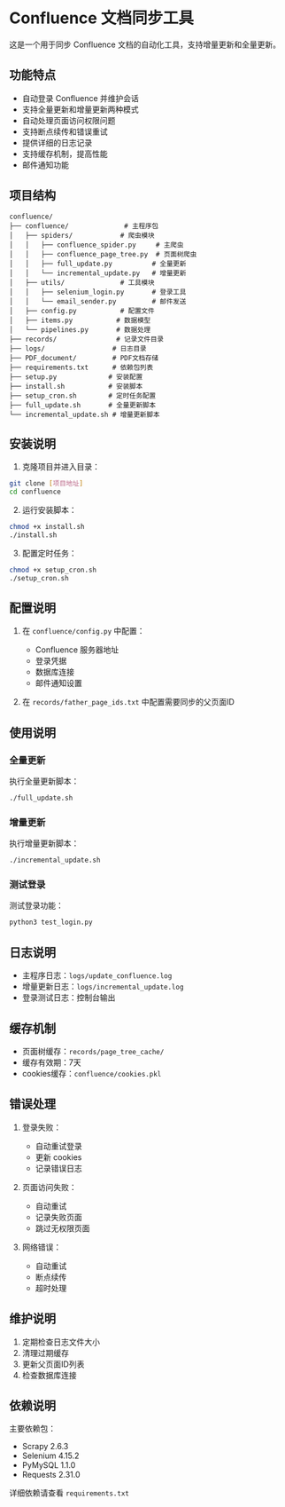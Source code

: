 # Confluence 文档同步工具

这是一个用于同步 Confluence 文档的自动化工具，支持增量更新和全量更新。

## 功能特点

- 自动登录 Confluence 并维护会话
- 支持全量更新和增量更新两种模式
- 自动处理页面访问权限问题
- 支持断点续传和错误重试
- 提供详细的日志记录
- 支持缓存机制，提高性能
- 邮件通知功能

## 项目结构

```
confluence/
├── confluence/              # 主程序包
│   ├── spiders/            # 爬虫模块
│   │   ├── confluence_spider.py     # 主爬虫
│   │   ├── confluence_page_tree.py  # 页面树爬虫
│   │   ├── full_update.py          # 全量更新
│   │   └── incremental_update.py   # 增量更新
│   ├── utils/              # 工具模块
│   │   ├── selenium_login.py       # 登录工具
│   │   └── email_sender.py         # 邮件发送
│   ├── config.py           # 配置文件
│   ├── items.py           # 数据模型
│   └── pipelines.py       # 数据处理
├── records/               # 记录文件目录
├── logs/                 # 日志目录
├── PDF_document/         # PDF文档存储
├── requirements.txt      # 依赖包列表
├── setup.py             # 安装配置
├── install.sh           # 安装脚本
├── setup_cron.sh        # 定时任务配置
├── full_update.sh       # 全量更新脚本
└── incremental_update.sh # 增量更新脚本
```

## 安装说明

1. 克隆项目并进入目录：
```bash
git clone [项目地址]
cd confluence
```

2. 运行安装脚本：
```bash
chmod +x install.sh
./install.sh
```

3. 配置定时任务：
```bash
chmod +x setup_cron.sh
./setup_cron.sh
```

## 配置说明

1. 在 `confluence/config.py` 中配置：
   - Confluence 服务器地址
   - 登录凭据
   - 数据库连接
   - 邮件通知设置

2. 在 `records/father_page_ids.txt` 中配置需要同步的父页面ID

## 使用说明

### 全量更新

执行全量更新脚本：
```bash
./full_update.sh
```

### 增量更新

执行增量更新脚本：
```bash
./incremental_update.sh
```

### 测试登录

测试登录功能：
```bash
python3 test_login.py
```

## 日志说明

- 主程序日志：`logs/update_confluence.log`
- 增量更新日志：`logs/incremental_update.log`
- 登录测试日志：控制台输出

## 缓存机制

- 页面树缓存：`records/page_tree_cache/`
- 缓存有效期：7天
- cookies缓存：`confluence/cookies.pkl`

## 错误处理

1. 登录失败：
   - 自动重试登录
   - 更新 cookies
   - 记录错误日志

2. 页面访问失败：
   - 自动重试
   - 记录失败页面
   - 跳过无权限页面

3. 网络错误：
   - 自动重试
   - 断点续传
   - 超时处理

## 维护说明

1. 定期检查日志文件大小
2. 清理过期缓存
3. 更新父页面ID列表
4. 检查数据库连接

## 依赖说明

主要依赖包：
- Scrapy 2.6.3
- Selenium 4.15.2
- PyMySQL 1.1.0
- Requests 2.31.0

详细依赖请查看 `requirements.txt`
